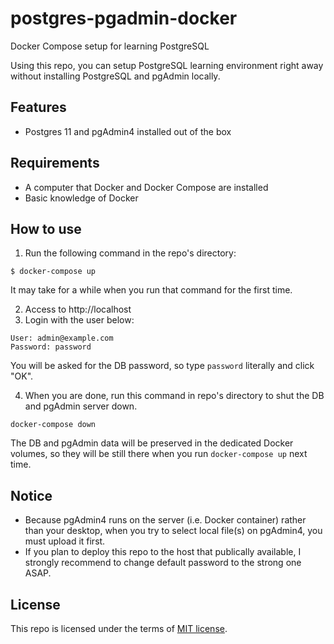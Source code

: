 # postgres-pgadmin-docker
Docker Compose setup for learning PostgreSQL

Using this repo, you can setup PostgreSQL learning environment right away without installing PostgreSQL and pgAdmin locally.

## Features

* Postgres 11 and pgAdmin4 installed out of the box

## Requirements
* A computer that Docker and Docker Compose are installed
* Basic knowledge of Docker

## How to use
1. Run the following command in the repo's directory:
```
$ docker-compose up
```
It may take for a while when you run that command for the first time.

2. Access to http://localhost
3. Login with the user below:
```
User: admin@example.com
Password: password
```
You will be asked for the DB password, so type `password` literally and click "OK".

4. When you are done, run this command in repo's directory to shut the DB and pgAdmin server down.
```
docker-compose down
```

The DB and pgAdmin data will be preserved in the dedicated Docker volumes, so they will be still there when you run `docker-compose up` next time.

## Notice

* Because pgAdmin4 runs on the server (i.e. Docker container) rather than your desktop, when you try to select local file(s) on pgAdmin4, you must upload it first.
* If you plan to deploy this repo to the host that publically available, I strongly recommend to change default password to the strong one ASAP.

## License

This repo is licensed under the terms of [MIT license](https://github.com/cypress-io/cypress/blob/develop/LICENSE.md).
